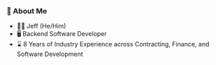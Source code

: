 ### 📖 About Me

- 🙋‍♂️ Jeff (He/Him)
- 🖥 Backend Software Developer
- ⌛️ 8 Years of Industry Experience across Contracting, Finance, and Software Development

<!--
**jeffalot/jeffalot** is a ✨ _special_ ✨ repository because its `README.md` (this file) appears on your GitHub profile.

Here are some ideas to get you started:

- 🔭 I’m currently working on ...
- 🌱 I’m currently learning ...
- 👯 I’m looking to collaborate on ...
- 🤔 I’m looking for help with ...
- 💬 Ask me about ...
- 📫 How to reach me: ...
- 😄 Pronouns: ...
- ⚡ Fun fact: ...
-->
